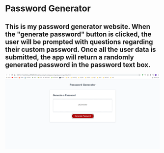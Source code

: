 # Password Generator
## This is my password generator website. When the "generate password" button is clicked, the user will be prompted with questions regarding their custom password. Once all the user data is submitted, the app will return a randomly generated password in the password text box.
![alt text](./assets/screenshot.png)